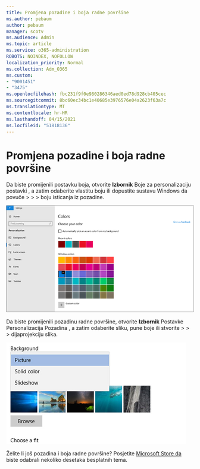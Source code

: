 ```yaml
---
title: Promjena pozadine i boja radne površine
ms.author: pebaum
author: pebaum
manager: scotv
ms.audience: Admin
ms.topic: article
ms.service: o365-administration
ROBOTS: NOINDEX, NOFOLLOW
localization_priority: Normal
ms.collection: Adm_O365
ms.custom:
- "9001451"
- "3475"
ms.openlocfilehash: fbc231f9f0e980286346aed0ed78d928cb405cec
ms.sourcegitcommit: 8bc60ec34bc1e40685e3976576e04a2623f63a7c
ms.translationtype: MT
ms.contentlocale: hr-HR
ms.lasthandoff: 04/15/2021
ms.locfileid: "51818136"
---
```

# <a name="change-your-desktop-background-and-colors"></a>Promjena pozadine i boja radne površine

Da biste promijenili postavku boja, otvorite **Izbornik** Boje za personalizaciju postavki , a zatim odaberite vlastitu boju ili dopustite sustavu Windows da povuče  >    >    >  boju isticanja iz pozadine.

![Personalizirajte boje u sustavu Windows.](media/windows-personalization-colors.png)

Da biste promijenili pozadinu radne površine, otvorite **Izbornik** Postavke Personalizacija Pozadina , a zatim odaberite sliku, pune boje ili stvorite  >    >    >  dijaprojekciju slika. 

![Promijenite pozadinu radne površine sustava Windows.](media/windows-desktop-background.png)

Želite li još pozadina i boja radne površine? Posjetite [Microsoft Store da](https://www.microsoft.com/store/collections/windowsthemes) biste odabrali nekoliko desetaka besplatnih tema.

